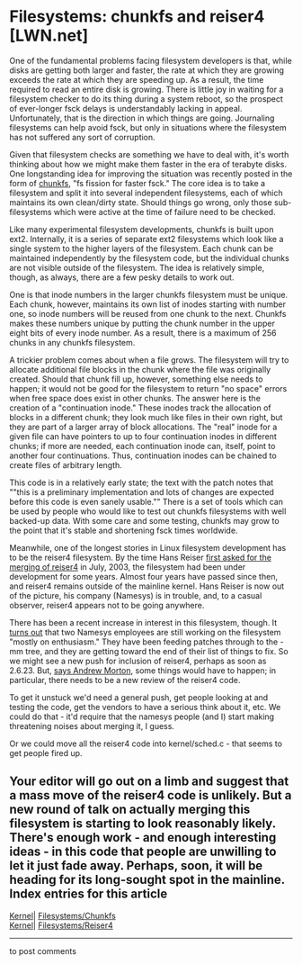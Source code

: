 # Filesystems: chunkfs and reiser4 [LWN.net]

One of the fundamental problems facing filesystem developers is that, while disks are getting both larger and faster, the rate at which they are growing exceeds the rate at which they are speeding up. As a result, the time required to read an entire disk is growing. There is little joy in waiting for a filesystem checker to do its thing during a system reboot, so the prospect of ever-longer fsck delays is understandably lacking in appeal. Unfortunately, that is the direction in which things are going. Journaling filesystems can help avoid fsck, but only in situations where the filesystem has not suffered any sort of corruption. 

Given that filesystem checks are something we have to deal with, it's worth thinking about how we might make them faster in the era of terabyte disks. One longstanding idea for improving the situation was recently posted in the form of [chunkfs](http://lwn.net/Articles/231482/), "fs fission for faster fsck." The core idea is to take a filesystem and split it into several independent filesystems, each of which maintains its own clean/dirty state. Should things go wrong, only those sub-filesystems which were active at the time of failure need to be checked. 

Like many experimental filesystem developments, chunkfs is built upon ext2. Internally, it is a series of separate ext2 filesystems which look like a single system to the higher layers of the filesystem. Each chunk can be maintained independently by the filesystem code, but the individual chunks are not visible outside of the filesystem. The idea is relatively simple, though, as always, there are a few pesky details to work out. 

One is that inode numbers in the larger chunkfs filesystem must be unique. Each chunk, however, maintains its own list of inodes starting with number one, so inode numbers will be reused from one chunk to the next. Chunkfs makes these numbers unique by putting the chunk number in the upper eight bits of every inode number. As a result, there is a maximum of 256 chunks in any chunkfs filesystem. 

A trickier problem comes about when a file grows. The filesystem will try to allocate additional file blocks in the chunk where the file was originally created. Should that chunk fill up, however, something else needs to happen; it would not be good for the filesystem to return "no space" errors when free space does exist in other chunks. The answer here is the creation of a "continuation inode." These inodes track the allocation of blocks in a different chunk; they look much like files in their own right, but they are part of a larger array of block allocations. The "real" inode for a given file can have pointers to up to four continuation inodes in different chunks; if more are needed, each continuation inode can, itself, point to another four continuations. Thus, continuation inodes can be chained to create files of arbitrary length. 

This code is in a relatively early state; the text with the patch notes that ""this is a preliminary implementation and lots of changes are expected before this code is even sanely usable."" There is a set of tools which can be used by people who would like to test out chunkfs filesystems with well backed-up data. With some care and some testing, chunkfs may grow to the point that it's stable and shortening fsck times worldwide. 

Meanwhile, one of the longest stories in Linux filesystem development has to be the reiser4 filesystem. By the time Hans Reiser [first asked for the merging of reiser4](http://lwn.net/Articles/41653/) in July, 2003, the filesystem had been under development for some years. Almost four years have passed since then, and reiser4 remains outside of the mainline kernel. Hans Reiser is now out of the picture, his company (Namesys) is in trouble, and, to a casual observer, reiser4 appears not to be going anywhere. 

There has been a recent increase in interest in this filesystem, though. It [turns out](/Articles/231702/) that two Namesys employees are still working on the filesystem "mostly on enthusiasm." They have been feeding patches through to the -mm tree, and they are getting toward the end of their list of things to fix. So we might see a new push for inclusion of reiser4, perhaps as soon as 2.6.23. But, [says Andrew Morton](/Articles/231703/), some things would have to happen; in particular, there needs to be a new review of the reiser4 code. 

To get it unstuck we'd need a general push, get people looking at and testing the code, get the vendors to have a serious think about it, etc. We could do that - it'd require that the namesys people (and I) start making threatening noises about merging it, I guess. 

Or we could move all the reiser4 code into kernel/sched.c - that seems to get people fired up. 

Your editor will go out on a limb and suggest that a mass move of the reiser4 code is unlikely. But a new round of talk on actually merging this filesystem is starting to look reasonably likely. There's enough work - and enough interesting ideas - in this code that people are unwilling to let it just fade away. Perhaps, soon, it will be heading for its long-sought spot in the mainline.  
Index entries for this article  
---  
[Kernel](/Kernel/Index)| [Filesystems/Chunkfs](/Kernel/Index#Filesystems-Chunkfs)  
[Kernel](/Kernel/Index)| [Filesystems/Reiser4](/Kernel/Index#Filesystems-Reiser4)  
  


* * *

to post comments 
